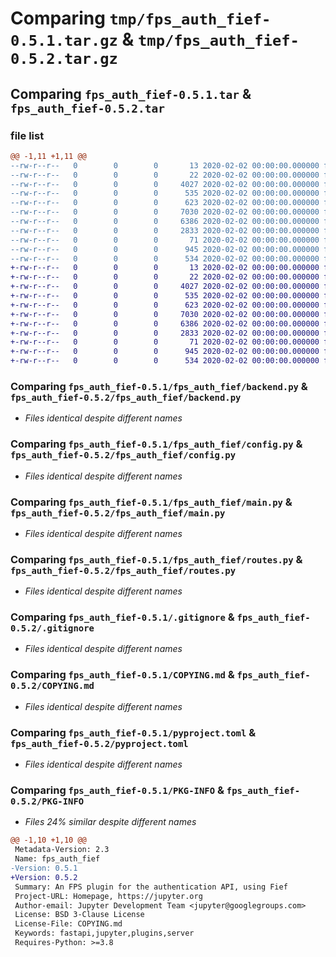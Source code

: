 # Comparing `tmp/fps_auth_fief-0.5.1.tar.gz` & `tmp/fps_auth_fief-0.5.2.tar.gz`

## Comparing `fps_auth_fief-0.5.1.tar` & `fps_auth_fief-0.5.2.tar`

### file list

```diff
@@ -1,11 +1,11 @@
--rw-r--r--   0        0        0       13 2020-02-02 00:00:00.000000 fps_auth_fief-0.5.1/MANIFEST.in
--rw-r--r--   0        0        0       22 2020-02-02 00:00:00.000000 fps_auth_fief-0.5.1/fps_auth_fief/__init__.py
--rw-r--r--   0        0        0     4027 2020-02-02 00:00:00.000000 fps_auth_fief-0.5.1/fps_auth_fief/backend.py
--rw-r--r--   0        0        0      535 2020-02-02 00:00:00.000000 fps_auth_fief-0.5.1/fps_auth_fief/config.py
--rw-r--r--   0        0        0      623 2020-02-02 00:00:00.000000 fps_auth_fief-0.5.1/fps_auth_fief/main.py
--rw-r--r--   0        0        0     7030 2020-02-02 00:00:00.000000 fps_auth_fief-0.5.1/fps_auth_fief/routes.py
--rw-r--r--   0        0        0     6386 2020-02-02 00:00:00.000000 fps_auth_fief-0.5.1/.gitignore
--rw-r--r--   0        0        0     2833 2020-02-02 00:00:00.000000 fps_auth_fief-0.5.1/COPYING.md
--rw-r--r--   0        0        0       71 2020-02-02 00:00:00.000000 fps_auth_fief-0.5.1/README.md
--rw-r--r--   0        0        0      945 2020-02-02 00:00:00.000000 fps_auth_fief-0.5.1/pyproject.toml
--rw-r--r--   0        0        0      534 2020-02-02 00:00:00.000000 fps_auth_fief-0.5.1/PKG-INFO
+-rw-r--r--   0        0        0       13 2020-02-02 00:00:00.000000 fps_auth_fief-0.5.2/MANIFEST.in
+-rw-r--r--   0        0        0       22 2020-02-02 00:00:00.000000 fps_auth_fief-0.5.2/fps_auth_fief/__init__.py
+-rw-r--r--   0        0        0     4027 2020-02-02 00:00:00.000000 fps_auth_fief-0.5.2/fps_auth_fief/backend.py
+-rw-r--r--   0        0        0      535 2020-02-02 00:00:00.000000 fps_auth_fief-0.5.2/fps_auth_fief/config.py
+-rw-r--r--   0        0        0      623 2020-02-02 00:00:00.000000 fps_auth_fief-0.5.2/fps_auth_fief/main.py
+-rw-r--r--   0        0        0     7030 2020-02-02 00:00:00.000000 fps_auth_fief-0.5.2/fps_auth_fief/routes.py
+-rw-r--r--   0        0        0     6386 2020-02-02 00:00:00.000000 fps_auth_fief-0.5.2/.gitignore
+-rw-r--r--   0        0        0     2833 2020-02-02 00:00:00.000000 fps_auth_fief-0.5.2/COPYING.md
+-rw-r--r--   0        0        0       71 2020-02-02 00:00:00.000000 fps_auth_fief-0.5.2/README.md
+-rw-r--r--   0        0        0      945 2020-02-02 00:00:00.000000 fps_auth_fief-0.5.2/pyproject.toml
+-rw-r--r--   0        0        0      534 2020-02-02 00:00:00.000000 fps_auth_fief-0.5.2/PKG-INFO
```

### Comparing `fps_auth_fief-0.5.1/fps_auth_fief/backend.py` & `fps_auth_fief-0.5.2/fps_auth_fief/backend.py`

 * *Files identical despite different names*

### Comparing `fps_auth_fief-0.5.1/fps_auth_fief/config.py` & `fps_auth_fief-0.5.2/fps_auth_fief/config.py`

 * *Files identical despite different names*

### Comparing `fps_auth_fief-0.5.1/fps_auth_fief/main.py` & `fps_auth_fief-0.5.2/fps_auth_fief/main.py`

 * *Files identical despite different names*

### Comparing `fps_auth_fief-0.5.1/fps_auth_fief/routes.py` & `fps_auth_fief-0.5.2/fps_auth_fief/routes.py`

 * *Files identical despite different names*

### Comparing `fps_auth_fief-0.5.1/.gitignore` & `fps_auth_fief-0.5.2/.gitignore`

 * *Files identical despite different names*

### Comparing `fps_auth_fief-0.5.1/COPYING.md` & `fps_auth_fief-0.5.2/COPYING.md`

 * *Files identical despite different names*

### Comparing `fps_auth_fief-0.5.1/pyproject.toml` & `fps_auth_fief-0.5.2/pyproject.toml`

 * *Files identical despite different names*

### Comparing `fps_auth_fief-0.5.1/PKG-INFO` & `fps_auth_fief-0.5.2/PKG-INFO`

 * *Files 24% similar despite different names*

```diff
@@ -1,10 +1,10 @@
 Metadata-Version: 2.3
 Name: fps_auth_fief
-Version: 0.5.1
+Version: 0.5.2
 Summary: An FPS plugin for the authentication API, using Fief
 Project-URL: Homepage, https://jupyter.org
 Author-email: Jupyter Development Team <jupyter@googlegroups.com>
 License: BSD 3-Clause License
 License-File: COPYING.md
 Keywords: fastapi,jupyter,plugins,server
 Requires-Python: >=3.8
```

